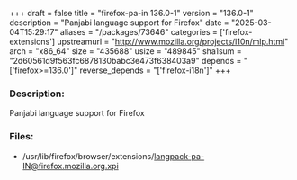 +++
draft = false
title = "firefox-pa-in 136.0-1"
version = "136.0-1"
description = "Panjabi language support for Firefox"
date = "2025-03-04T15:29:17"
aliases = "/packages/73646"
categories = ['firefox-extensions']
upstreamurl = "http://www.mozilla.org/projects/l10n/mlp.html"
arch = "x86_64"
size = "435688"
usize = "489845"
sha1sum = "2d60561d9f563fc6878130babc3e473f638403a9"
depends = "['firefox>=136.0']"
reverse_depends = "['firefox-i18n']"
+++
### Description: 
Panjabi language support for Firefox

### Files: 
* /usr/lib/firefox/browser/extensions/langpack-pa-IN@firefox.mozilla.org.xpi
